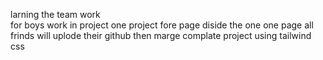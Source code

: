 larning the team work  
for boys work in project 
one project fore page  diside the one one page 
all frinds will  uplode their github 
then marge complate project
using tailwind css
